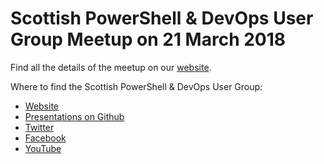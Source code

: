 # Scottish PowerShell & DevOps User Group Meetup on 21 March 2018

Find all the details of the meetup on our [website](https://psdevopsug.scot/meetups/2018-03-march/ "Scottish PowerShell and Devops User Group March 2018 Meetup").

Where to find the Scottish PowerShell & DevOps User Group:

* [Website](https://psdevopsug.scot)
* [Presentations on Github](https://git.psdevopsug.scot)
* [Twitter](https://twitter.com/scotpsug)
* [Facebook](https://facebook.psdevopsug.scot)
* [YouTube](https://video.psdevopsug.scot)